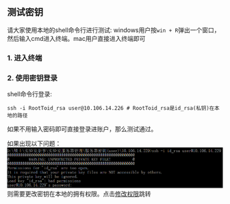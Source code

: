 ## 测试密钥
请大家使用本地的shell命令行进行测试: windows用户按`win + R`弹出一个窗口，然后输入cmd进入终端。mac用户直接进入终端即可

### 1. 进入终端

### 2. 使用密钥登录
shell命令行登录:
~~~shell
ssh -i RootToid_rsa user@10.106.14.226 # RootToid_rsa是id_rsa(私钥)在本地的路径
~~~

如果不用输入密码即可直接登录进账户，那么测试通过。

如果出现以下问题：
![](登录失败.png)
则需要更改密钥在本地的拥有权限。点击[修改权限](../修改权限/修改权限.md)跳转
